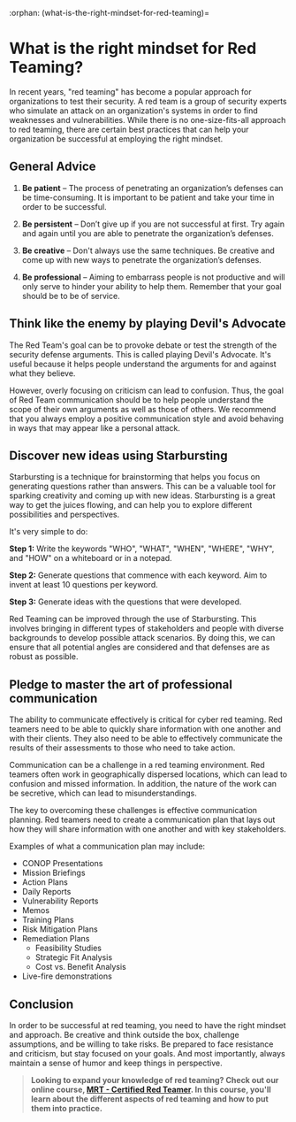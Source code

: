 :orphan:
(what-is-the-right-mindset-for-red-teaming)=

# What is the right mindset for Red Teaming?

In recent years, "red teaming" has become a popular approach for organizations to test their security. A red team is a group of security experts who simulate an attack on an organization's systems in order to find weaknesses and vulnerabilities. While there is no one-size-fits-all approach to red teaming, there are certain best practices that can help your organization be successful at employing the right mindset.

## General Advice

1. **Be patient** – The process of penetrating an organization’s defenses can be time-consuming. It is important to be patient and take your time in order to be successful.

2. **Be persistent** – Don’t give up if you are not successful at first. Try again and again until you are able to penetrate the organization’s defenses.

3. **Be creative** – Don't always use the same techniques. Be creative and come up with new ways to penetrate the organization’s defenses.

4. **Be professional** – Aiming to embarrass people is not productive and will only serve to hinder your ability to help them. Remember that your goal should be to be of service.

## Think like the enemy by playing Devil's Advocate

The Red Team's goal can be to provoke debate or test the strength of the security defense arguments. This is called playing Devil's Advocate. It's useful because it helps people understand the arguments for and against what they believe.

However, overly focusing on criticism can lead to confusion. Thus, the goal of Red Team communication should be to help people understand the scope of their own arguments as well as those of others. We recommend that you always employ a positive communication style and avoid behaving in ways that may appear like a personal attack.

## Discover new ideas using Starbursting

Starbursting is a technique for brainstorming that helps you focus on generating questions rather than answers. This can be a valuable tool for sparking creativity and coming up with new ideas. Starbursting is a great way to get the juices flowing, and can help you to explore different possibilities and perspectives.

It's very simple to do:

**Step 1:** Write the keywords "WHO", "WHAT", "WHEN", "WHERE", "WHY", and "HOW" on a whiteboard or in a notepad.

**Step 2:** Generate questions that commence with each keyword. Aim to invent at least 10 questions per keyword.

**Step 3:** Generate ideas with the questions that were developed.

Red Teaming can be improved through the use of Starbursting. This involves bringing in different types of stakeholders and people with diverse backgrounds to develop possible attack scenarios. By doing this, we can ensure that all potential angles are considered and that defenses are as robust as possible.

## Pledge to master the art of professional communication

The ability to communicate effectively is critical for cyber red teaming. Red teamers need to be able to quickly share information with one another and with their clients. They also need to be able to effectively communicate the results of their assessments to those who need to take action.

Communication can be a challenge in a red teaming environment. Red teamers often work in geographically dispersed locations, which can lead to confusion and missed information. In addition, the nature of the work can be secretive, which can lead to misunderstandings.

The key to overcoming these challenges is effective communication planning. Red teamers need to create a communication plan that lays out how they will share information with one another and with key stakeholders.

Examples of what a communication plan may include:

- CONOP Presentations
- Mission Briefings
- Action Plans
- Daily Reports
- Vulnerability Reports
- Memos
- Training Plans
- Risk Mitigation Plans
- Remediation Plans
  - Feasibility Studies
  - Strategic Fit Analysis
  - Cost vs. Benefit Analysis
- Live-fire demonstrations

## Conclusion

In order to be successful at red teaming, you need to have the right mindset and approach. Be creative and think outside the box, challenge assumptions, and be willing to take risks. Be prepared to face resistance and criticism, but stay focused on your goals. And most importantly, always maintain a sense of humor and keep things in perspective.

> **Looking to expand your knowledge of red teaming? Check out our online course, [MRT - Certified Red Teamer](https://www.mosse-institute.com/certifications/mrt-certified-red-teamer.html). In this course, you'll learn about the different aspects of red teaming and how to put them into practice.**
